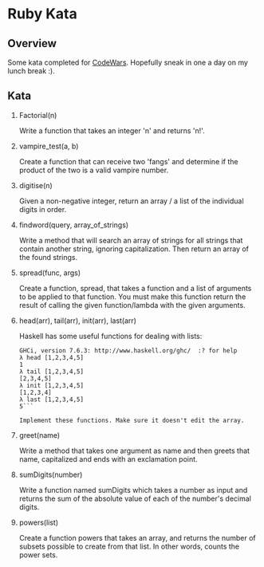 # Ruby Kata

## Overview

Some kata completed for [CodeWars](http://www.codewars.com). Hopefully sneak in one a day on my lunch break :).

## Kata
1. Factorial(n)
	
	Write a function that takes an integer 'n' and returns 'n!'.
2. vampire_test(a, b)

	Create a function that can receive two 'fangs' and determine if the product of the two is a valid vampire number.
3. digitise(n)

	Given a non-negative integer, return an array / a list of the individual digits in order.
4. findword(query, array_of_strings)

	Write a method that will search an array of strings for all strings that contain another string, ignoring capitalization. Then return an array of the found strings.
5. spread(func, args)

	Create a function, spread, that takes a function and a list of arguments to be applied to that function. You must make this function return the result of calling the given function/lambda with the given arguments.

6. head(arr), tail(arr), init(arr), last(arr)

	Haskell has some useful functions for dealing with lists:

	```$ ghci
	GHCi, version 7.6.3: http://www.haskell.org/ghc/  :? for help
	λ head [1,2,3,4,5]
	1
	λ tail [1,2,3,4,5]
	[2,3,4,5]
	λ init [1,2,3,4,5]
	[1,2,3,4]
	λ last [1,2,3,4,5]
	5```
	
	Implement these functions. Make sure it doesn't edit the array.

7. greet(name)
	
	Write a method that takes one argument as name and then greets that name, capitalized and ends with an exclamation point.

8. sumDigits(number)

	Write a function named sumDigits which takes a number as input and returns the sum of the absolute value of each of the number's decimal digits.

9. powers(list)

	Create a function powers that takes an array, and returns the number of subsets possible to create from that list. In other words, counts the power sets.